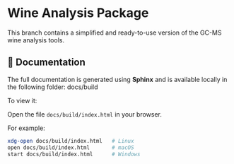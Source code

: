 # Wine Analysis Package

This branch contains a simplified and ready-to-use version of the GC-MS wine analysis tools.

## 📄 Documentation

The full documentation is generated using **Sphinx** and is available locally in the following folder:
docs/build

To view it:

Open the file `docs/build/index.html` in your browser.

For example:

```bash
xdg-open docs/build/index.html   # Linux
open docs/build/index.html       # macOS
start docs/build/index.html      # Windows